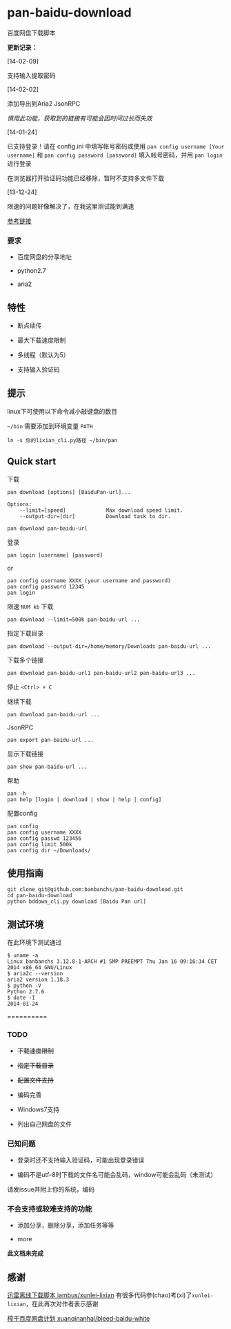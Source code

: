 pan-baidu-download
==================

百度网盘下载脚本

**更新记录：**

[14-02-09]

支持输入提取密码

[14-02-02]

添加导出到Aria2 JsonRPC

*慎用此功能，获取到的链接有可能会因时间过长而失效*

[14-01-24]

已支持登录！请在 config.ini 中填写帐号密码或使用 `pan config username [Your username]` 和 `pan config password [password]` 填入帐号密码，并用 `pan login` 进行登录

 在浏览器打开验证码功能已经移除，暂时不支持多文件下载

[13-12-24]

限速的问题好像解决了，在我这里测试能到满速

[参考链接](http://userscripts.org/topics/136081)

### 要求

- 百度网盘的分享地址

- python2.7

- aria2


## 特性

- 断点续传

- 最大下载速度限制

- 多线程（默认为5）

- 支持输入验证码

## 提示

linux下可使用以下命令减小敲键盘的数目

`~/bin` 需要添加到环境变量 `PATH`

```
ln -s 你的lixian_cli.py路径 ~/bin/pan
```

## Quick start

下载

```
pan download [options] [BaiduPan-url]...

Options:
    --limit=[speed]             Max download speed limit.
    --output-dir=[dir]          Download task to dir.
```

    pan download pan-baidu-url

登录

    pan login [username] [password]

or

    pan config username XXXX (your username and password)
    pan config password 12345
	pan login

限速 `NUM kb` 下载

    pan download --limit=500k pan-baidu-url ...

指定下载目录

    pan download --output-dir=/home/memory/Downloads pan-baidu-url ...

下载多个链接

    pan download pan-baidu-url1 pan-baidu-url2 pan-baidu-url3 ...

停止 `<Ctrl> + C`

继续下载

    pan download pan-baidu-url ...

JsonRPC

    pan export pan-baidu-url ...

显示下载链接

    pan show pan-baidu-url ...

帮助

    pan -h
    pan help [login | download | show | help | config]

配置config

    pan config
    pan config username XXXX
    pan config passwd 123456
    pan config limit 500k
    pan config dir ~/Downloads/

## 使用指南

    git clone git@github.com:banbanchs/pan-baidu-download.git
    cd pan-baidu-download
    python bddown_cli.py download [Baidu Pan url]


## 测试环境

在此环境下测试通过

```
$ uname -a
Linux banbanchs 3.12.8-1-ARCH #1 SMP PREEMPT Thu Jan 16 09:16:34 CET 2014 x86_64 GNU/Linux
$ aria2c --version
aria2 version 1.18.3
$ python -V
Python 2.7.6
$ date -I
2014-01-24
```


==========

### TODO

- ~~下载速度限制~~

- ~~指定下载目录~~

- ~~配置文件支持~~

- 编码完善

- Windows7支持

- 列出自己网盘的文件

### 已知问题

- 登录时还不支持输入验证码，可能出现登录错误

- 编码不是utf-8时下载的文件名可能会乱码，window可能会乱码（未测试）

请发issue并附上你的系统，编码

### 不会支持或较难支持的功能

- 添加分享，删除分享，添加任务等等

- more

**此文档未完成**

## 感谢

[迅雷离线下载脚本 iambus/xunlei-lixian](https://github.com/iambus/xunlei-lixian)
有很多代码参(chao)考(xi)了`xunlei-lixian`，在此再次对作者表示感谢

[榨干百度网盘计划 xuanqinanhai/bleed-baidu-white](https://github.com/xuanqinanhai/bleed-baidu-white)


